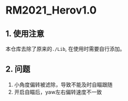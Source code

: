 # RM2021_Herov1.0

## 1. 使用注意

本仓库去除了原来的`./Lib`, 在使用时需要自行添加。

## 2. 问题

1. 小角度偏转被滤除，导致不能及时自瞄跟随
2. 开启自瞄后，yaw左右偏转速度不一致
